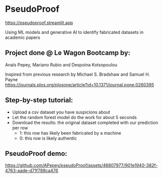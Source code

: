 # PseudoProof
https://pseudoproof.streamlit.app  

Using ML models and generative AI to identify fabricated datasets in academic papers  

## Project done @ Le Wagon Bootcamp by:  
Anaïs Pepey, Mariano Rubio and Despoina Kotsopoulou  

Inspired from previous research by Michael S. Bradshaw and Samuel H. Payne  
https://journals.plos.org/plosone/article?id=10.1371/journal.pone.0260395  

## Step-by-step tutorial:  
- Upload a csv dataset you have suspicions about
- Let the random forest model do the work for about 5 seconds
- Download the results: the original dataset completed with our prediction per row
  - 1: this row has likely been fabricated by a machine
  - 0: this row is likely authentic

## PseudoProof demo:

https://github.com/APepey/pseudoProof/assets/46807977/901e1940-382f-4763-aade-d71f788ca476
